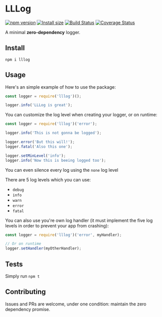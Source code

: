 # LLLog

[![npm version](https://badgen.net/npm/v/lllog)](https://www.npmjs.com/package/lllog)
[![Install size](https://badgen.net/packagephobia/install/lllog)](https://www.npmjs.com/package/lllog)
[![Build Status](https://travis-ci.org/jormaechea/lllog.svg?branch=master)](https://travis-ci.org/jormaechea/lllog)
[![Coverage Status](https://coveralls.io/repos/github/jormaechea/lllog/badge.svg?branch=master)](https://coveralls.io/github/jormaechea/lllog?branch=master)

A minimal **zero-dependency** logger.

## Install

`npm i lllog`

## Usage

Here's an simple example of how to use the package:

```js
const logger = require('lllog')();

logger.info('LLLog is great');
````

You can customize the log level when creating your logger, or on runtime:

```js
const logger = require('lllog')('error');

logger.info('This is not gonna be logged');

logger.error('But this will!');
logger.fatal('Also this one');

logger.setMinLevel('info');
logger.info('Now this is beeing logged too');
```

You can even silence every log using the `none` log level

There are 5 log levels which you can use:
- `debug`
- `info`
- `warn`
- `error`
- `fatal`

You can also use you're own log handler (it must implement the five log levels in order to prevent your app from crashing):

```js
const logger = require('lllog')('error', myHandler);

// Or on runtime
logger.setHandler(myOtherHandler);
```

## Tests
Simply run `npm t`

## Contributing
Issues and PRs are welcome, under one condition: maintain the zero dependency promise.
